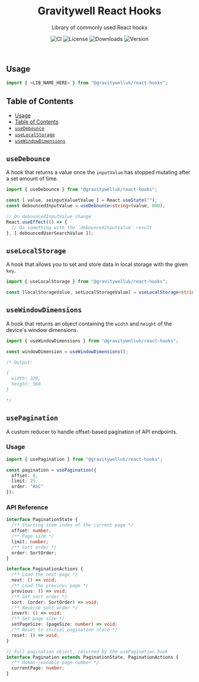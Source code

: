 <h1 align="center">Gravitywell React Hooks</h1>
<p align="center">Library of commonly used React hooks</p>
<p align="center">
  <img src="https://img.shields.io/github/workflow/status/GravitywellUK/packages/CI/master" alt="CI" />
  <img src="https://img.shields.io/github/license/gravitywelluk/packages" alt="License" />
  <img src="https://img.shields.io/npm/dm/@gravitywelluk/react-hooks" alt="Downloads" />
  <img src="https://img.shields.io/npm/v/@gravitywelluk/react-hooks" alt="Version" />
</p>
<br />

## Usage

```typescript
import { <LIB_NAME_HERE> } from "@gravitywelluk/react-hooks";
```

## Table of Contents
- [Usage](#usage)
- [Table of Contents](#table-of-contents)
- [`useDebounce`](#usedebounce)
- [`useLocalStorage`](#uselocalstorage)
- [`useWindowDimensions`](#usewindowdimensions)

## `useDebounce`

A hook that returns a value once the `inputValue` has stopped mutating after a set amount of time.

```typescript
import { useDebounce } from "@gravitywelluk/react-hooks";

const [ value, seinputValuetValue ] = React.useState("");
const debouncedInputValue = useDebounce<string>(value, 800);

// On debouncedInputValue change
React.useEffect(() => {
  // Do something with the `debouncedInputValue` result
}, [ debouncedUserSearchValue ]);
```

## `useLocalStorage`

A hook that allows you to set and store data in local storage with the given `key`.

```typescript
import { useLocalStorage } from "@gravitywelluk/react-hooks";

const [localStorageValue, setLocalStorageValue] = useLocalStorage<string[]>('test', []);
```

## `useWindowDimensions`

A hook that returns an object containing the `width` and `height` of the device's window dimensions.

```typescript
import { useWindowDimensions } from "@gravitywelluk/react-hooks";

const windowDimension = useWindowDimensions();

/* Output:

{
  width: 320,
  height: 568
}

*/
```

## `usePagination`

A custom reducer to handle offset-based pagination of API endpoints.

### Usage
```ts
import { usePagination } from "@gravitywelluk/react-hooks";

const pagination = usePagination({
  offset: 0,
  limit: 25,
  order: "ASC"
});
```

### API Reference
```ts
interface PaginationState {
  /** Starting item index of the current page */
  offset: number;
  /** Page size */
  limit: number;
  /** Sort order */
  order: SortOrder;
}

interface PaginationActions {
  /** Load the next page */
  next: () => void;
  /** Load the previous page */
  previous: () => void;
  /** Set sort order */
  sort: (order: SortOrder) => void;
  /** Reverse sort order */
  invert: () => void;
  /** Set page size */
  setPageSize: (pageSize: number) => void;
  /** Reset to initial pagination state */
  reset: () => void;
}

// Full pagination object, returned by the usePagination hook
interface Pagination extends PaginationState, PaginationActions {
  /** Human-readable page number */
  currentPage: number;
}
```